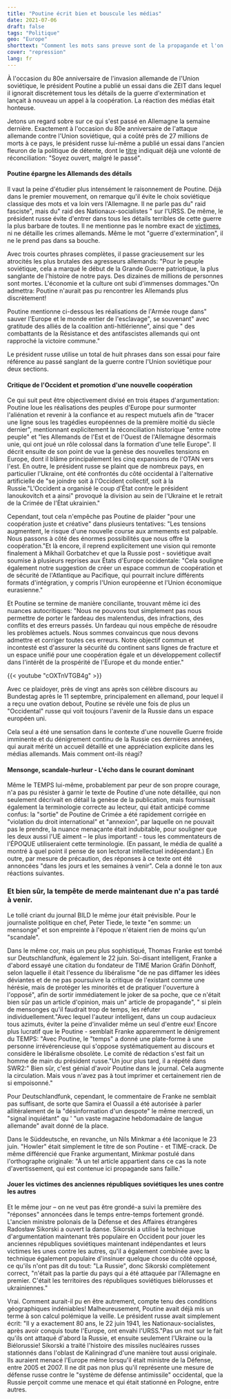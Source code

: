 ```yaml
---
title: "Poutine écrit bien et bouscule les médias"
date: 2021-07-06
draft: false
tags: "Politique"
geo: "Europe"
shorttext: "Comment les mots sans preuve sont de la propagande et l'on peut facilement reconnaître quels serviteurs se rapportent dans le monde entier. La photo la plus drôle encore, les Verts et la Pologne."
cover: "repression"
lang: fr
---
```


À l'occasion du 80e anniversaire de l'invasion allemande de l'Union soviétique, le président Poutine a publié un essai dans die ZEIT dans lequel il ignorait discrètement tous les détails de la guerre d'extermination et lançait à nouveau un appel à la coopération. La réaction des médias était honteuse.

Jetons un regard sobre sur ce qui s'est passé en Allemagne la semaine dernière. Exactement à l'occasion du 80e anniversaire de l'attaque allemande contre l'Union soviétique, qui a coûté près de 27 millions de morts à ce pays, le président russe lui-même a publié un essai dans l'ancien fleuron de la politique de détente, dont le [titre](https://www.zeit.de/politik/ausland/2021-06/ueberfall-auf-die-sowjetunion-1941-europa-russland-geschichte-wladimir-putin/komplettansicht?utm_referrer=https%3A%2F%2Fwww.nachdenkseiten.de%2F "Offen sein, trotz der Vergangenheit") indiquait déjà une volonté de réconciliation: "Soyez ouvert, malgré le passé".

#### Poutine épargne les Allemands des détails

Il vaut la peine d'étudier plus intensément le raisonnement de Poutine. Déjà dans le premier mouvement, on remarque qu'il évite le choix soviétique classique des mots et va loin vers l'Allemagne. Il ne parle pas du" raid fasciste", mais du" raid des Nationaux-socialistes " sur l'URSS. De même, le président russe évite d'entrer dans tous les détails terribles de cette guerre la plus barbare de toutes. Il ne mentionne pas le nombre exact de [victimes](https://ostexperte.de/das-groste-sterben-seit-dem-dreisigjahrigen-krieg/ "Das größte Sterben seit dem Dreißigjährigen Krieg"), ni ne détaille les crimes allemands. Même le mot "guerre d'extermination", il ne le prend pas dans sa bouche.

Avec trois courtes phrases complètes, il passe gracieusement sur les atrocités les plus brutales des agresseurs allemands: "Pour le peuple soviétique, cela a marqué le début de la Grande Guerre patriotique, la plus sanglante de l'histoire de notre pays. Des dizaines de millions de personnes sont mortes. L'économie et la culture ont subi d'immenses dommages."On admettra: Poutine n'aurait pas pu rencontrer les Allemands plus discrètement!

Poutine mentionne ci-dessous les réalisations de l'Armée rouge dans" sauver l'Europe et le monde entier de l'esclavage", se souvenant" avec gratitude des alliés de la coalition anti-hitlérienne", ainsi que " des combattants de la Résistance et des antifascistes allemands qui ont rapproché la victoire commune."

Le président russe utilise un total de huit phrases dans son essai pour faire référence au passé sanglant de la guerre contre l'Union soviétique pour deux sections.

#### Critique de l'Occident et promotion d'une nouvelle coopération

Ce qui suit peut être objectivement divisé en trois étapes d'argumentation: Poutine loue les réalisations des peuples d'Europe pour surmonter l'aliénation et revenir à la confiance et au respect mutuels afin de "tracer une ligne sous les tragédies européennes de la première moitié du siècle dernier", mentionnant explicitement la réconciliation historique "entre notre peuple" et "les Allemands de l'Est et de l'Ouest de l'Allemagne désormais unie, qui ont joué un rôle colossal dans la formation d'une telle Europe". Il décrit ensuite de son point de vue la genèse des nouvelles tensions en Europe, dont il blâme principalement les cinq expansions de l'OTAN vers l'est. En outre, le président russe se plaint que de nombreux pays, en particulier l'Ukraine, ont été confrontés du côté occidental à l'alternative artificielle de "se joindre soit à l'Occident collectif, soit à la Russie."L'Occident a organisé le coup d'État contre le président Ianoukovitch et a ainsi" provoqué la division au sein de l'Ukraine et le retrait de la Crimée de l'État ukrainien."

Cependant, tout cela n'empêche pas Poutine de plaider "pour une coopération juste et créative" dans plusieurs tentatives: "Les tensions augmentent, le risque d'une nouvelle course aux armements est palpable. Nous passons à côté des énormes possibilités que nous offre la coopération."Et là encore, il reprend explicitement une vision qui remonte finalement à Mikhaïl Gorbatchev et que la Russie post - soviétique avait soumise à plusieurs reprises aux États d'Europe occidentale: "Cela souligne également notre suggestion de créer un espace commun de coopération et de sécurité de l'Atlantique au Pacifique, qui pourrait inclure différents formats d'intégration, y compris l'Union européenne et l'Union économique eurasienne."

Et Poutine se termine de manière conciliante, trouvant même ici des nuances autocritiques: "Nous ne pouvons tout simplement pas nous permettre de porter le fardeau des malentendus, des infractions, des conflits et des erreurs passés. Un fardeau qui nous empêche de résoudre les problèmes actuels. Nous sommes convaincus que nous devons admettre et corriger toutes ces erreurs. Notre objectif commun et incontesté est d'assurer la sécurité du continent sans lignes de fracture et un espace unifié pour une coopération égale et un développement collectif dans l'intérêt de la prospérité de l'Europe et du monde entier."

{{< youtube "cOXTnVTGB4g" >}}

Avec ce plaidoyer, près de vingt ans après son célèbre discours au Bundestag après le 11 septembre, principalement en allemand, pour lequel il a reçu une ovation debout, Poutine se révèle une fois de plus un "Occidental" russe qui voit toujours l'avenir de la Russie dans un espace européen uni.

Cela seul a été une sensation dans le contexte d'une nouvelle Guerre froide imminente et du dénigrement continu de la Russie ces dernières années, qui aurait mérité un accueil détaillé et une appréciation explicite dans les médias allemands. Mais comment ont-ils réagi?

#### Mensonge, scandale-hurleur - L'écho dans le courant dominant

Même le TEMPS lui-même, probablement par peur de son propre courage, n'a pas pu résister à garnir le texte de Poutine d'une note détaillée, qui non seulement décrivait en détail la genèse de la publication, mais fournissait également la terminologie correcte au lecteur, qui était anticipé comme confus: la "sortie" de Poutine de Crimée a été rapidement corrigée en "violation du droit international" et "annexion", par laquelle on ne pouvait pas le prendre, la nuance menaçante était indubitable, pour souligner que les deux aussi l'UE aiment – le plus important! - tous les commentateurs de l'ÉPOQUE utiliseraient cette terminologie. (En passant, le média de qualité a montré à quel point il pense de son lectorat intellectuel indépendant.) En outre, par mesure de précaution, des réponses à ce texte ont été annoncées "dans les jours et les semaines à venir". Cela a donné le ton aux réactions suivantes.

### Et bien sûr, la tempête de merde maintenant due n'a pas tardé à venir.

Le tollé criant du journal BILD le même jour était prévisible. Pour le journaliste politique en chef, Peter Tiede, le texte "en somme: un mensonge" et son empreinte à l'époque n'étaient rien de moins qu'un "scandale".

Dans le même cor, mais un peu plus sophistiqué, Thomas Franke est tombé sur Deutschlandfunk, également le 22 juin. Soi-disant intelligent, Franke a d'abord essayé une citation du fondateur de TIME Marion Gräfin Dönhoff, selon laquelle il était l'essence du libéralisme "de ne pas diffamer les idées déviantes et de ne pas poursuivre la critique de l'existant comme une hérésie, mais de protéger les minorités et de pratiquer l'ouverture à l'opposé", afin de sortir immédiatement le joker de sa poche, que ce n'était bien sûr pas un article d'opinion, mais un" article de propagande", " si plein de mensonges qu'il faudrait trop de temps, les réfuter individuellement."Avec lequel l'auteur intelligent, dans un coup audacieux tous azimuts, éviter la peine d'invalider même un seul d'entre eux! Encore plus lucratif que le Poutine - semblait Franke apparemment le dénigrement du TEMPS: "Avec Poutine, le "temps" a donné une plate-forme à une personne irrévérencieuse qui s'oppose systématiquement au discours et considère le libéralisme obsolète. Le comité de rédaction s'est fait un homme de main du président russe."Un jour plus tard, il a répété dans SWR2:" Bien sûr, c'est génial d'avoir Poutine dans le journal. Cela augmente la circulation. Mais vous n'avez pas à tout imprimer et certainement rien de si empoisonné."

Pour Deutschlandfunk, cependant, le commentaire de Franke ne semblait pas suffisant, de sorte que Samira el Ouassil a été autorisée à parler allitéralement de la "désinformation d'un despote" le même mercredi, un "signal inquiétant" qu ' "un vaste magazine hebdomadaire de langue allemande" avait donné de la place.

Dans le Süddeutsche, en revanche, un Nils Minkmar a été laconique le 23 juin.  "Howler" était simplement le titre de son Poutine - et TIME-crack. De même différencié que Franke argumentant, Minkmar postulé dans l'orthographe originale: "À un tel article appartient dans ce cas la note d'avertissement, qui est contenue ici propagande sans faille."

#### Jouer les victimes des anciennes républiques soviétiques les unes contre les autres

Et le même jour – on ne veut pas être grondé-a suivi la première des "réponses" annoncées dans le temps entre-temps fortement grondé. L'ancien ministre polonais de la Défense et des Affaires étrangères Radosław Sikorski a ouvert la danse. Sikorski a utilisé la technique d'argumentation maintenant très populaire en Occident pour jouer les anciennes républiques soviétiques maintenant indépendantes et leurs victimes les unes contre les autres, qu'il a également combinée avec la technique également populaire d'insinuer quelque chose du côté opposé, ce qu'ils n'ont pas dit du tout: "La Russie", donc Sikorski complètement correct, "n'était pas la partie du pays qui a été attaquée par l'Allemagne en premier. C'était les territoires des républiques soviétiques biélorusses et ukrainiennes."

Vrai. Comment aurait-il pu en être autrement, compte tenu des conditions géographiques indéniables! Malheureusement, Poutine avait déjà mis un terme à son calcul polémique la veille. Le président russe avait simplement écrit: "Il y a exactement 80 ans, le 22 juin 1941, les Nationaux-socialistes, après avoir conquis toute l'Europe, ont envahi l'URSS."Pas un mot sur le fait qu'ils ont attaqué d'abord la Russie, et ensuite seulement l'Ukraine ou la Biélorussie! Sikorski a traité l'histoire des missiles nucléaires russes stationnés dans l'oblast de Kaliningrad d'une manière tout aussi originale. Ils auraient menacé l'Europe même lorsqu'il était ministre de la Défense, entre 2005 et 2007. Il ne dit pas non plus qu'il représente une mesure de défense russe contre le "système de défense antimissile" occidental, que la Russie perçoit comme une menace et qui était stationné en Pologne, entre autres.
